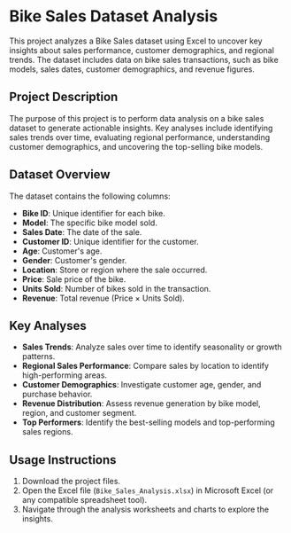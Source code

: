 # Bike Sales Dataset Analysis

This project analyzes a Bike Sales dataset using Excel to uncover key insights about sales performance, customer demographics, and regional trends. The dataset includes data on bike sales transactions, such as bike models, sales dates, customer demographics, and revenue figures.

## Project Description

The purpose of this project is to perform data analysis on a bike sales dataset to generate actionable insights. Key analyses include identifying sales trends over time, evaluating regional performance, understanding customer demographics, and uncovering the top-selling bike models.

## Dataset Overview

The dataset contains the following columns:

- **Bike ID**: Unique identifier for each bike.
- **Model**: The specific bike model sold.
- **Sales Date**: The date of the sale.
- **Customer ID**: Unique identifier for the customer.
- **Age**: Customer's age.
- **Gender**: Customer's gender.
- **Location**: Store or region where the sale occurred.
- **Price**: Sale price of the bike.
- **Units Sold**: Number of bikes sold in the transaction.
- **Revenue**: Total revenue (Price × Units Sold).

## Key Analyses

- **Sales Trends**: Analyze sales over time to identify seasonality or growth patterns.
- **Regional Sales Performance**: Compare sales by location to identify high-performing areas.
- **Customer Demographics**: Investigate customer age, gender, and purchase behavior.
- **Revenue Distribution**: Assess revenue generation by bike model, region, and customer segment.
- **Top Performers**: Identify the best-selling models and top-performing sales regions.

## Usage Instructions

1. Download the project files.
2. Open the Excel file (`Bike_Sales_Analysis.xlsx`) in Microsoft Excel (or any compatible spreadsheet tool).
3. Navigate through the analysis worksheets and charts to explore the insights.
